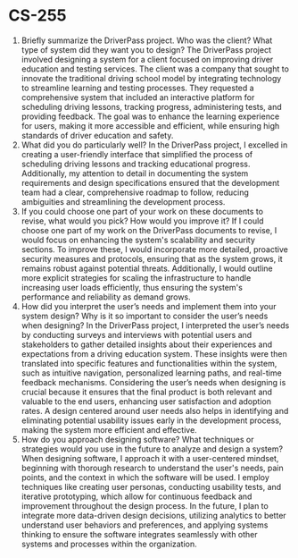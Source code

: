 # CS-255
1. Briefly summarize the DriverPass project. Who was the client? What type of system did they want you to design?
   The DriverPass project involved designing a system for a client focused on improving driver education and testing services. The client was a company that sought to innovate the traditional driving school model by integrating technology to streamline learning and testing processes. They requested a comprehensive system that included an interactive platform for scheduling driving lessons, tracking progress, administering tests, and providing feedback. The goal was to enhance the learning experience for users, making it more accessible and efficient, while ensuring high standards of driver education and safety.
2. What did you do particularly well?
   In the DriverPass project, I excelled in creating a user-friendly interface that simplified the process of scheduling driving lessons and tracking educational progress. Additionally, my attention to detail in documenting the system requirements and design specifications ensured that the development team had a clear, comprehensive roadmap to follow, reducing ambiguities and streamlining the development process.
3. If you could choose one part of your work on these documents to revise, what would you pick? How would you improve it?
   If I could choose one part of my work on the DriverPass documents to revise, I would focus on enhancing the system's scalability and security sections. To improve these, I would incorporate more detailed, proactive security measures and protocols, ensuring that as the system grows, it remains robust against potential threats. Additionally, I would outline more explicit strategies for scaling the infrastructure to handle increasing user loads efficiently, thus ensuring the system's performance and reliability as demand grows.
4. How did you interpret the user’s needs and implement them into your system design? Why is it so important to consider the user’s needs when designing?
   In the DriverPass project, I interpreted the user’s needs by conducting surveys and interviews with potential users and stakeholders to gather detailed insights about their experiences and expectations from a driving education system. These insights were then translated into specific features and functionalities within the system, such as intuitive navigation, personalized learning paths, and real-time feedback mechanisms. Considering the user’s needs when designing is crucial because it ensures that the final product is both relevant and valuable to the end users, enhancing user satisfaction and adoption rates. A design centered around user needs also helps in identifying and eliminating potential usability issues early in the development process, making the system more efficient and effective.
5. How do you approach designing software? What techniques or strategies would you use in the future to analyze and design a system?
   When designing software, I approach it with a user-centered mindset, beginning with thorough research to understand the user's needs, pain points, and the context in which the software will be used. I employ techniques like creating user personas, conducting usability tests, and iterative prototyping, which allow for continuous feedback and improvement throughout the design process. In the future, I plan to integrate more data-driven design decisions, utilizing analytics to better understand user behaviors and preferences, and applying systems thinking to ensure the software integrates seamlessly with other systems and processes within the organization.
